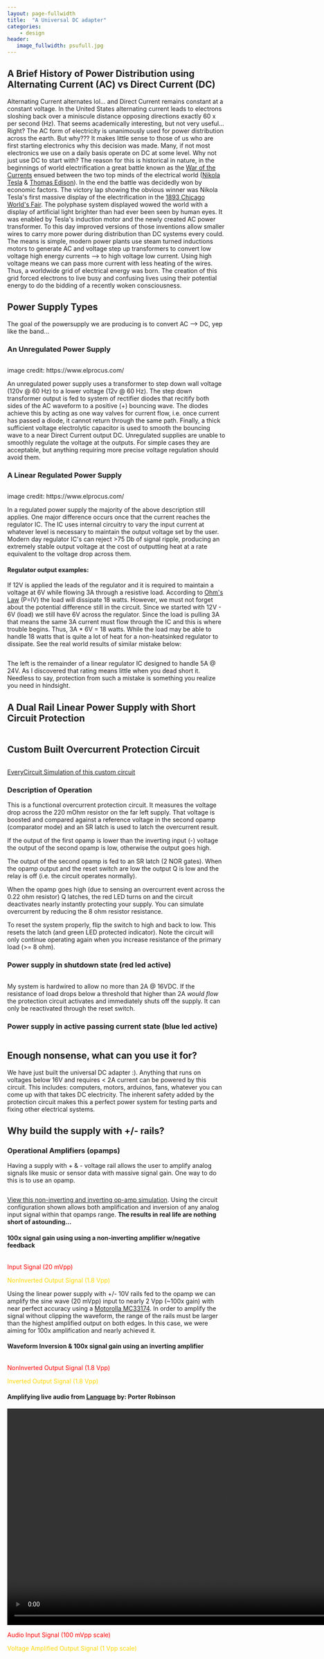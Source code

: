 ```yaml
---
layout: page-fullwidth
title:  "A Universal DC adapter"
categories:
    - design
header:
   image_fullwidth: psufull.jpg
---
```

<h2>A Brief History of Power Distribution using Alternating Current (AC) vs Direct Current (DC)</h2>
<p>Alternating Current alternates lol... and Direct Current remains constant at a constant voltage. In the United States alternating current leads to electrons sloshing back over a miniscule distance opposing directions exactly 60 x per second (Hz). That seems academically interesting, but not very useful... Right? The AC form of electricity is unanimously used for power distribution across the earth. But why??? It makes little sense to those of us who are first starting electronics why this decision was made. Many, if not most electronics we use on a daily basis operate on DC at some level. Why not just use DC to start with? The reason for this is historical in nature, in the beginnings of world electrification a great battle known as the <a href="https://www.energy.gov/articles/war-currents-ac-vs-dc-power">War of the Currents</a> ensued between the two top minds of the electrical world (<a href="https://en.wikipedia.org/wiki/Nikola_Tesla">Nikola Tesla</a> & <a href="https://en.wikipedia.org/wiki/Thomas_Edison">Thomas Edison</a>). In the end the battle was decidedly won by economic factors. The victory lap showing the obvious winner was Nikola Tesla's first massive display of the electrification in the <a href="https://en.wikipedia.org/wiki/World%27s_Columbian_Exposition">1893 Chicago World's Fair</a>. The polyphase system displayed wowed the world with a display of artificial light brighter than had ever been seen by human eyes. It was enabled by Tesla's induction motor and the newly created AC power transformer. To this day improved versions of those inventions allow smaller wires to carry more power during distribution than DC systems every could. The means is simple, modern power plants use steam turned inductions motors to generate AC and voltage step up transformers to convert low voltage high energy currents --> to high voltage low current. Using high voltage means we can pass more current with less heating of the wires. Thus, a worldwide grid of electrical energy was born. The creation of this grid forced electrons to live busy and confusing lives using their potential energy to do the bidding of a recently woken consciousness.</p>

<h2>Power Supply Types</h2>
<p>The goal of the powersupply we are producing is to convert AC --> DC, yep like the band...</p>
<h3>An Unregulated Power Supply</h3>
<div class="row">
    <div class="column.large-centered">
    <img src="{{ site.urlimg }}psuUnreg.jpg" alt="">
    </div>
</div>
<p>image credit: https://www.elprocus.com/</p>
<p>An unregulated power supply uses a transformer to step down wall voltage (120v @ 60 Hz) to a lower voltage (12v @ 60 Hz). The step down transformer output is fed to system of rectifier diodes that recitify both sides of the AC waveform to a positive (+) bouncing wave. The diodes achieve this by acting as one way valves for current flow, i.e. once current has passed a diode, it cannot return through the same path. Finally, a thick sufficient voltage electrolytic capacitor is used to smooth the bouncing wave to a near Direct Current output DC. Unregulated supplies are unable to smoothly regulate the voltage at the outputs. For simple cases they are acceptable, but anything requiring more precise voltage regulation should avoid them.</p>

<h3>A Linear Regulated Power Supply</h3>
<p></p>
<div class="row">
    <div class="column.large-centered">
    <img src="{{ site.urlimg }}psuRegLin.jpg" alt="">
    </div>
</div>
<p>image credit: https://www.elprocus.com/</p>
<p>In a regulated power supply the majority of the above description still applies. One major difference occurs once that the current reaches the regulator IC. The IC uses internal circuitry to vary the input current at whatever level is necessary to maintain the output voltage set by the user. Modern day regulator IC's can reject >75 Db of signal ripple, producing an extremely stable output voltage at the cost of outputting heat at a rate equivalent to the voltage drop across them. 

<h4>Regulator output examples:</h4>
<p>If 12V is applied the leads of the regulator and it is required to maintain a voltage at 6V while flowing 3A through a resistive load. According to <a href="https://en.wikipedia.org/wiki/Ohm%27s_law">Ohm's Law</a> (P=IV) the load will dissipate 18 watts. However, we must not forget about the potential difference still in the circuit. Since we started with 12V - 6V (load) we still have 6V across the regulator. Since the load is pulling 3A that means the same 3A current must flow through the IC and this is where trouble begins. Thus, 3A * 6V = 18 watts. While the load may be able to handle 18 watts that is quite a lot of heat for a non-heatsinked regulator to dissipate. See the real world results of similar mistake below:</p>
<div class="row">
    <div class="column.large-centered">
    <img src="{{ site.urlimg }}psuLinRegOops.jpg" alt="">
    </div>
</div>
<p>The left is the remainder of a linear regulator IC designed to handle 5A @ 24V. As I discovered that rating means little when you dead short it. Needless to say, protection from such a mistake is something you realize you need in hindsight.</p>
<h2>A Dual Rail Linear Power Supply with Short Circuit Protection</h2>
<div class="row">
    <div class="column.large-centered">
    <img src="{{ site.urlimg }}psuFullOpAmpCircuitRun.jpg" alt="">
    </div>
</div>
<h2>Custom Built Overcurrent Protection Circuit</h2>
<div class="row">
    <div class="column.large-centered">
    <img src="{{ site.urlimg }}psuEverycirc.png" alt="">
    </div>
</div>
<p><a href="https://everycircuit.com/circuit/6734605162643456/overcurrent-short-circuit-protection-circuit">EveryCircuit Simulation of this custom circuit</a></p>
<h3>Description of Operation</h3>
<p>This is a functional overcurrent protection circuit. It measures the voltage drop across the 220 mOhm resistor on the far left supply. That voltage is boosted and compared against a reference voltage in the second opamp (comparator mode) and an SR latch is used to latch the overcurrent result.</p> 
<p>If the output of the first opamp is lower than the inverting input (-) voltage the output of the second opamp is low, otherwise the output goes high.</p>  
<p>The output of the second opamp is fed to an SR latch (2 NOR gates). When the opamp output and the reset switch are low the output Q is low and the relay is off (i.e. the circuit operates normally).</p> 
<p>When the opamp goes high (due to sensing an overcurrent event across the 0.22 ohm resistor) Q latches, the red LED turns on and the circuit deactivates nearly instantly protecting your supply.  You can simulate overcurrent by reducing the 8 ohm resistor resistance.</p> 
<p>To reset the system properly, flip the switch to high and back to low. This resets the latch (and green LED protected indicator). Note the circuit will only continue operating again when you increase resistance of the primary load (>= 8 ohm). </p>

<h3>Power supply in shutdown state (red led active)</h3>
<div class="row">
    <div class="column.large-centered">
    <img src="{{ site.urlimg }}psuKillCircuit.jpg" alt="">
    </div>
</div>
<p>My system is hardwired to allow no more than 2A @ 16VDC. If the resistance of load drops below a threshold that higher than 2A <em>would flow</em> the protection circuit activates and immediately shuts off the supply. It can only be reactivated through the reset switch.</p>

<h3>Power supply in active passing current state (blue led active)</h3>
<div class="row">
    <div class="column.large-centered">
    <img src="{{ site.urlimg }}psuBoxOpen.jpg" alt="">
    </div>
</div>

<h2>Enough nonsense, what can you use it for?</h2>
<p>We have just built the universal DC adapter :). Anything that runs on voltages below 16V and requires < 2A current can be powered by this circuit. This includes: computers, motors, arduinos, fans, whatever you can come up with that takes DC electricity. The inherent safety added by the protection circuit makes this a perfect power system for testing parts and fixing other electrical systems.</p>

<h2>Why build the supply with +/- rails?</h2>
<h3>Operational Amplifiers (opamps)</h3>
<p>Having a supply with + & - voltage rail allows the user to amplify analog signals like music or sensor data with massive signal gain. One way to do this is to use an opamp.</p>
<div class="row">
    <div class="column.large-centered">
    <img src="{{ site.urlimg }}psuOpAmpNonInv_InvConfig.png" alt="">
    </div>
</div>
<p><a href="https://everycircuit.com/circuit/6586919818625024">View this non-inverting and inverting op-amp simulation</a>. Using the circuit configuration shown allows both amplification and inversion of any analog input signal within that opamps range. <strong>The results in real life are nothing short of astounding...</strong></p>
<h4>100x signal gain using using a non-inverting amplifier w/negative feedback</h4>
<div class="row">
    <div class="column.large-centered">
    <img src="{{ site.urlimg }}psuinputAmplified.jpg" alt="">
    </div>
</div>
<p style="color:red;">Input Signal (20 mVpp)</p>
<p style="color:gold;">NonInverted Output Signal (1.8 Vpp)</p>
<p>Using the linear power supply with +/- 10V rails fed to the opamp we can amplify the sine wave (20 mVpp) input to nearly 2 Vpp (~100x gain) with near perfect accuracy using a <a href="https://www.futurlec.com/Motorola/MC33174.shtml">Motorolla MC33174</a>. In order to amplify the signal without clipping the waveform, the range of the rails must be larger than the highest amplified output on both edges. In this case, we were aiming for 100x amplification and nearly achieved it.</p>
<h4>Waveform Inversion & 100x signal gain using an inverting amplifier</h4>
<div class="row">
    <div class="column.large-centered">
    <img src="{{ site.urlimg }}psuinputAmplifiedReversed.jpg" alt="">
    </div>
</div>
<p style="color:red;">NonInverted Output Signal (1.8 Vpp)</p>
<p style="color:gold;">Inverted Output Signal (1.8 Vpp)</p>

<h4>Amplifying live audio from <a href="https://www.youtube.com/watch?v=Vsy1URDYK88">Language</a> by: Porter Robinson</h4>
<div>
<video width="1000" controls="controls">
    <source src="/images/psuLanguageAliveFull.mov">
</video>
</div>
<p style="color:red;">Audio Input Signal (100 mVpp scale)</p>
<p style="color:gold;">Voltage Amplified Output Signal (1 Vpp scale)</p>